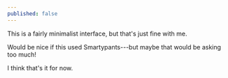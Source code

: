 ```yaml
---
published: false
---
```



This is a fairly minimalist interface, but that's just fine with me.

Would be nice if this used Smartypants---but maybe that would be asking too much!

I think that's it for now.